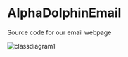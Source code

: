 # AlphaDolphinEmail
Source code for our email webpage

![classdiagram1](https://cloud.githubusercontent.com/assets/6611206/20199263/35bdc2dc-a7a1-11e6-8d18-b5cd6a757aa1.jpg)
